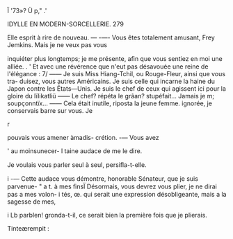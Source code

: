 Ï '73»? Ü p," .'

  

IDYLLE EN MODERN-SORCELLERIE. 279

Elle esprit à rire de nouveau. —
-—- Vous êtes totalement amusant, Frey Jemkins. Mais je ne veux pas vous

inquiéter plus longtemps; je me présente, aﬁn que vous sentiez en moi une
alliée. . '
Et avec une révérence que n'eut pas désavouée une reine de l'élégance :
7/ —— Je suis Miss Hiang-Tchil, ou
Rouge-Fleur, ainsi que vous tra-
duisez, vous autres Américains. Je
suis celle qui incarne la haine du
Japon contre les Êtats—Unis. Je suis
le chef de ceux qui agissent
ici pour la gloire du lïlikatliü
—— Le chef? répéta le grâan?
stupéfait... Jamais je m;
soupçonntïx...
—— Cela était inutile, riposta
la jeune femme. ignorée, je
conservais barre sur vous. Je

        
 
 
 
 
 
 
 
 
 
 
 
 
 
 
 
 
 
  

r

pouvais vous
 amener àmadis-
crétion.
 -— Vous avez

' au moinsunecer-
l taine audace de
me le dire.

  
 
  
  
   
 
   
   

Je voulais vous parler seul à seul, persiﬂa-t-elle.

i -— Cette audace vous démontre, honorable Sénateur, que je suis parvenue-
" a t. à mes ﬁnsÏ Désormais, vous devrez vous plier, je ne dirai pas a mes volon-
i tés, œ. qui serait une expression désobligeante, mais a la sagesse de mes,

i   Lb parblen! gronda-t-il, ce serait bien la première fois que je plierais.

Tinteærempit :

 

